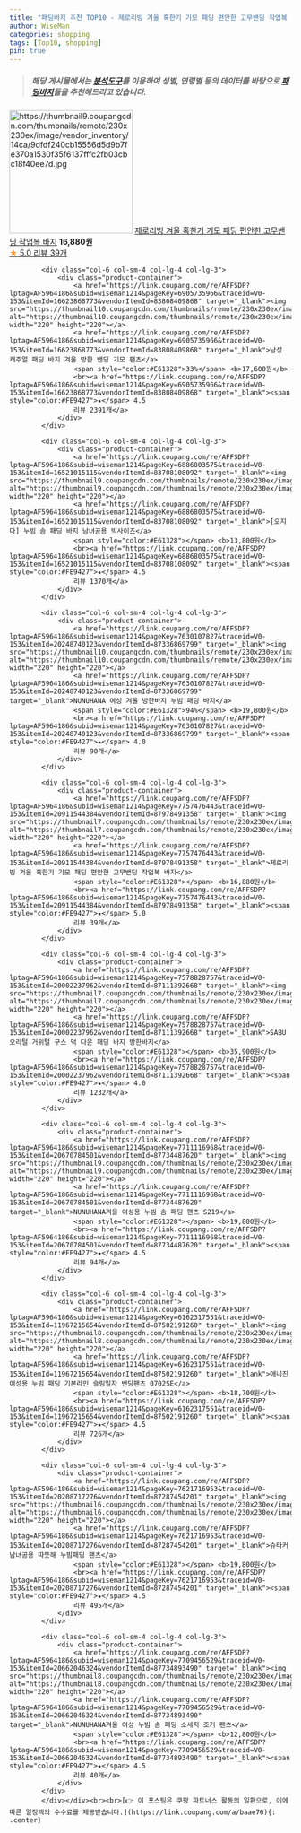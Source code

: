 ```yaml
---
title: "패딩바지 추천 TOP10 - 제로리빙 겨울 혹한기 기모 패딩 편안한 고무밴딩 작업복 바지"
author: WiseMan
categories: shopping
tags: [Top10, shopping]
pin: true
---
```


> ##### 해당 게시물에서는 [**분석도구**](https://itemscout.io/)를 이용하여 **성별**, **연령별** 등의 데이터를 바탕으로 [**패딩바지**](https://link.coupang.com/a/baae76)들을 추천해드리고 있습니다.
<div class="container"><div class="row">
            <div class="col-6 col-sm-4 col-lg-4 col-lg-3">
                <div class="product-container">
                    <a href="https://link.coupang.com/re/AFFSDP?lptag=AF5964186&subid=wiseman1214&pageKey=7757476443&traceid=V0-153&itemId=20911544387&vendorItemId=87978491364" target="_blank"><img src="https://thumbnail9.coupangcdn.com/thumbnails/remote/230x230ex/image/vendor_inventory/14ca/9dfdf240cb15556d5d9b7fe370a1530f35f6137fffc2fb03cbc18f40ee7d.jpg" alt="https://thumbnail9.coupangcdn.com/thumbnails/remote/230x230ex/image/vendor_inventory/14ca/9dfdf240cb15556d5d9b7fe370a1530f35f6137fffc2fb03cbc18f40ee7d.jpg" width="220" height="220"></a>
                    <a href="https://link.coupang.com/re/AFFSDP?lptag=AF5964186&subid=wiseman1214&pageKey=7757476443&traceid=V0-153&itemId=20911544387&vendorItemId=87978491364" target="_blank">제로리빙 겨울 혹한기 기모 패딩 편안한 고무밴딩 작업복 바지</a>
                    <span style="color:#E61328"></span> <b>16,880원</b>
                    <br><a href="https://link.coupang.com/re/AFFSDP?lptag=AF5964186&subid=wiseman1214&pageKey=7757476443&traceid=V0-153&itemId=20911544387&vendorItemId=87978491364" target="_blank"><span style="color:#FE9427">★</span> 5.0
                    리뷰 39개</a>
                </div>
            </div>
            
            <div class="col-6 col-sm-4 col-lg-4 col-lg-3">
                <div class="product-container">
                    <a href="https://link.coupang.com/re/AFFSDP?lptag=AF5964186&subid=wiseman1214&pageKey=6905735966&traceid=V0-153&itemId=16623868773&vendorItemId=83808409868" target="_blank"><img src="https://thumbnail10.coupangcdn.com/thumbnails/remote/230x230ex/image/vendor_inventory/483d/1c45d43a361c3231142ab6ef1abf6f0a0e42830d602d5f6ea3e68fcf8efb.jpg" alt="https://thumbnail10.coupangcdn.com/thumbnails/remote/230x230ex/image/vendor_inventory/483d/1c45d43a361c3231142ab6ef1abf6f0a0e42830d602d5f6ea3e68fcf8efb.jpg" width="220" height="220"></a>
                    <a href="https://link.coupang.com/re/AFFSDP?lptag=AF5964186&subid=wiseman1214&pageKey=6905735966&traceid=V0-153&itemId=16623868773&vendorItemId=83808409868" target="_blank">남성 캐주얼 패딩 바지 겨울 방한 밴딩 기모 팬츠</a>
                    <span style="color:#E61328">33%</span> <b>17,600원</b>
                    <br><a href="https://link.coupang.com/re/AFFSDP?lptag=AF5964186&subid=wiseman1214&pageKey=6905735966&traceid=V0-153&itemId=16623868773&vendorItemId=83808409868" target="_blank"><span style="color:#FE9427">★</span> 4.5
                    리뷰 2391개</a>
                </div>
            </div>
            
            <div class="col-6 col-sm-4 col-lg-4 col-lg-3">
                <div class="product-container">
                    <a href="https://link.coupang.com/re/AFFSDP?lptag=AF5964186&subid=wiseman1214&pageKey=6886803575&traceid=V0-153&itemId=16521015115&vendorItemId=83708108092" target="_blank"><img src="https://thumbnail9.coupangcdn.com/thumbnails/remote/230x230ex/image/vendor_inventory/00c5/7342610a150aaf2aad9aa694fd20af93fa0b033602a9fea4e73387fff92e.jpg" alt="https://thumbnail9.coupangcdn.com/thumbnails/remote/230x230ex/image/vendor_inventory/00c5/7342610a150aaf2aad9aa694fd20af93fa0b033602a9fea4e73387fff92e.jpg" width="220" height="220"></a>
                    <a href="https://link.coupang.com/re/AFFSDP?lptag=AF5964186&subid=wiseman1214&pageKey=6886803575&traceid=V0-153&itemId=16521015115&vendorItemId=83708108092" target="_blank">[오지다] 누빔 솜 패딩 바지 남녀공용 빅사이즈</a>
                    <span style="color:#E61328"></span> <b>13,800원</b>
                    <br><a href="https://link.coupang.com/re/AFFSDP?lptag=AF5964186&subid=wiseman1214&pageKey=6886803575&traceid=V0-153&itemId=16521015115&vendorItemId=83708108092" target="_blank"><span style="color:#FE9427">★</span> 4.5
                    리뷰 1370개</a>
                </div>
            </div>
            
            <div class="col-6 col-sm-4 col-lg-4 col-lg-3">
                <div class="product-container">
                    <a href="https://link.coupang.com/re/AFFSDP?lptag=AF5964186&subid=wiseman1214&pageKey=7630107827&traceid=V0-153&itemId=20248740123&vendorItemId=87336869799" target="_blank"><img src="https://thumbnail10.coupangcdn.com/thumbnails/remote/230x230ex/image/vendor_inventory/9649/01dbc1a9fc6cd60297612cd1e0b3f800fa3ac9250e2be2a2db1aae99a129.png" alt="https://thumbnail10.coupangcdn.com/thumbnails/remote/230x230ex/image/vendor_inventory/9649/01dbc1a9fc6cd60297612cd1e0b3f800fa3ac9250e2be2a2db1aae99a129.png" width="220" height="220"></a>
                    <a href="https://link.coupang.com/re/AFFSDP?lptag=AF5964186&subid=wiseman1214&pageKey=7630107827&traceid=V0-153&itemId=20248740123&vendorItemId=87336869799" target="_blank">NUNUHANA 여성 겨울 방한바지 누빔 패딩 바지</a>
                    <span style="color:#E61328">94%</span> <b>19,800원</b>
                    <br><a href="https://link.coupang.com/re/AFFSDP?lptag=AF5964186&subid=wiseman1214&pageKey=7630107827&traceid=V0-153&itemId=20248740123&vendorItemId=87336869799" target="_blank"><span style="color:#FE9427">★</span> 4.0
                    리뷰 90개</a>
                </div>
            </div>
            
            <div class="col-6 col-sm-4 col-lg-4 col-lg-3">
                <div class="product-container">
                    <a href="https://link.coupang.com/re/AFFSDP?lptag=AF5964186&subid=wiseman1214&pageKey=7757476443&traceid=V0-153&itemId=20911544384&vendorItemId=87978491358" target="_blank"><img src="https://thumbnail7.coupangcdn.com/thumbnails/remote/230x230ex/image/vendor_inventory/3b3f/86f763be01082900a1ac3eb3cfc4ab5673919348cdec4ec35f1a11168855.jpg" alt="https://thumbnail7.coupangcdn.com/thumbnails/remote/230x230ex/image/vendor_inventory/3b3f/86f763be01082900a1ac3eb3cfc4ab5673919348cdec4ec35f1a11168855.jpg" width="220" height="220"></a>
                    <a href="https://link.coupang.com/re/AFFSDP?lptag=AF5964186&subid=wiseman1214&pageKey=7757476443&traceid=V0-153&itemId=20911544384&vendorItemId=87978491358" target="_blank">제로리빙 겨울 혹한기 기모 패딩 편안한 고무밴딩 작업복 바지</a>
                    <span style="color:#E61328"></span> <b>16,880원</b>
                    <br><a href="https://link.coupang.com/re/AFFSDP?lptag=AF5964186&subid=wiseman1214&pageKey=7757476443&traceid=V0-153&itemId=20911544384&vendorItemId=87978491358" target="_blank"><span style="color:#FE9427">★</span> 5.0
                    리뷰 39개</a>
                </div>
            </div>
            
            <div class="col-6 col-sm-4 col-lg-4 col-lg-3">
                <div class="product-container">
                    <a href="https://link.coupang.com/re/AFFSDP?lptag=AF5964186&subid=wiseman1214&pageKey=7578828757&traceid=V0-153&itemId=20002237962&vendorItemId=87111392668" target="_blank"><img src="https://thumbnail7.coupangcdn.com/thumbnails/remote/230x230ex/image/vendor_inventory/a1b2/0cffb11e15d0b1055d1128d02bfd8cdd2c2740b7a0a323751ccae5d2abf3.jpg" alt="https://thumbnail7.coupangcdn.com/thumbnails/remote/230x230ex/image/vendor_inventory/a1b2/0cffb11e15d0b1055d1128d02bfd8cdd2c2740b7a0a323751ccae5d2abf3.jpg" width="220" height="220"></a>
                    <a href="https://link.coupang.com/re/AFFSDP?lptag=AF5964186&subid=wiseman1214&pageKey=7578828757&traceid=V0-153&itemId=20002237962&vendorItemId=87111392668" target="_blank">SABU 오리털 거위털 구스 덕 다운 패딩 바지 방한바지</a>
                    <span style="color:#E61328"></span> <b>35,900원</b>
                    <br><a href="https://link.coupang.com/re/AFFSDP?lptag=AF5964186&subid=wiseman1214&pageKey=7578828757&traceid=V0-153&itemId=20002237962&vendorItemId=87111392668" target="_blank"><span style="color:#FE9427">★</span> 4.0
                    리뷰 1232개</a>
                </div>
            </div>
            
            <div class="col-6 col-sm-4 col-lg-4 col-lg-3">
                <div class="product-container">
                    <a href="https://link.coupang.com/re/AFFSDP?lptag=AF5964186&subid=wiseman1214&pageKey=7711116968&traceid=V0-153&itemId=20670784501&vendorItemId=87734487620" target="_blank"><img src="https://thumbnail9.coupangcdn.com/thumbnails/remote/230x230ex/image/vendor_inventory/199c/3acc6a5dee92f54644db70b436f3c207fd962b18bcc4f8c10ad168e79b6d.png" alt="https://thumbnail9.coupangcdn.com/thumbnails/remote/230x230ex/image/vendor_inventory/199c/3acc6a5dee92f54644db70b436f3c207fd962b18bcc4f8c10ad168e79b6d.png" width="220" height="220"></a>
                    <a href="https://link.coupang.com/re/AFFSDP?lptag=AF5964186&subid=wiseman1214&pageKey=7711116968&traceid=V0-153&itemId=20670784501&vendorItemId=87734487620" target="_blank">NUNUHANA겨울 여성용 누빔 솜 패딩 팬츠 S219</a>
                    <span style="color:#E61328"></span> <b>19,800원</b>
                    <br><a href="https://link.coupang.com/re/AFFSDP?lptag=AF5964186&subid=wiseman1214&pageKey=7711116968&traceid=V0-153&itemId=20670784501&vendorItemId=87734487620" target="_blank"><span style="color:#FE9427">★</span> 4.5
                    리뷰 94개</a>
                </div>
            </div>
            
            <div class="col-6 col-sm-4 col-lg-4 col-lg-3">
                <div class="product-container">
                    <a href="https://link.coupang.com/re/AFFSDP?lptag=AF5964186&subid=wiseman1214&pageKey=6162317551&traceid=V0-153&itemId=11967215654&vendorItemId=87502191260" target="_blank"><img src="https://thumbnail8.coupangcdn.com/thumbnails/remote/230x230ex/image/vendor_inventory/5de8/9c72598431081ed57d04a558025bdbbfc46f2665e7a15b4a67196e3debfc.jpg" alt="https://thumbnail8.coupangcdn.com/thumbnails/remote/230x230ex/image/vendor_inventory/5de8/9c72598431081ed57d04a558025bdbbfc46f2665e7a15b4a67196e3debfc.jpg" width="220" height="220"></a>
                    <a href="https://link.coupang.com/re/AFFSDP?lptag=AF5964186&subid=wiseman1214&pageKey=6162317551&traceid=V0-153&itemId=11967215654&vendorItemId=87502191260" target="_blank">애니진 여성용 누빔 패딩 기본라인 슬림일자 밴딩팬츠 0702SE</a>
                    <span style="color:#E61328"></span> <b>18,700원</b>
                    <br><a href="https://link.coupang.com/re/AFFSDP?lptag=AF5964186&subid=wiseman1214&pageKey=6162317551&traceid=V0-153&itemId=11967215654&vendorItemId=87502191260" target="_blank"><span style="color:#FE9427">★</span> 4.5
                    리뷰 726개</a>
                </div>
            </div>
            
            <div class="col-6 col-sm-4 col-lg-4 col-lg-3">
                <div class="product-container">
                    <a href="https://link.coupang.com/re/AFFSDP?lptag=AF5964186&subid=wiseman1214&pageKey=7621716953&traceid=V0-153&itemId=20208717276&vendorItemId=87287454201" target="_blank"><img src="https://thumbnail6.coupangcdn.com/thumbnails/remote/230x230ex/image/vendor_inventory/85fc/147a8e5218b20aa3bd9513cc139350f035cdcc429af16bda674ba5de28f2.jpg" alt="https://thumbnail6.coupangcdn.com/thumbnails/remote/230x230ex/image/vendor_inventory/85fc/147a8e5218b20aa3bd9513cc139350f035cdcc429af16bda674ba5de28f2.jpg" width="220" height="220"></a>
                    <a href="https://link.coupang.com/re/AFFSDP?lptag=AF5964186&subid=wiseman1214&pageKey=7621716953&traceid=V0-153&itemId=20208717276&vendorItemId=87287454201" target="_blank">슈타커 남녀공용 따뜻해 누빔패딩 팬츠</a>
                    <span style="color:#E61328"></span> <b>19,800원</b>
                    <br><a href="https://link.coupang.com/re/AFFSDP?lptag=AF5964186&subid=wiseman1214&pageKey=7621716953&traceid=V0-153&itemId=20208717276&vendorItemId=87287454201" target="_blank"><span style="color:#FE9427">★</span> 4.5
                    리뷰 495개</a>
                </div>
            </div>
            
            <div class="col-6 col-sm-4 col-lg-4 col-lg-3">
                <div class="product-container">
                    <a href="https://link.coupang.com/re/AFFSDP?lptag=AF5964186&subid=wiseman1214&pageKey=7709456529&traceid=V0-153&itemId=20662046324&vendorItemId=87734893490" target="_blank"><img src="https://thumbnail8.coupangcdn.com/thumbnails/remote/230x230ex/image/vendor_inventory/9964/136ca8f5031f3d36b9b555141d1c143b0d2a5d839c9f5e969ac7ff3ef84a.png" alt="https://thumbnail8.coupangcdn.com/thumbnails/remote/230x230ex/image/vendor_inventory/9964/136ca8f5031f3d36b9b555141d1c143b0d2a5d839c9f5e969ac7ff3ef84a.png" width="220" height="220"></a>
                    <a href="https://link.coupang.com/re/AFFSDP?lptag=AF5964186&subid=wiseman1214&pageKey=7709456529&traceid=V0-153&itemId=20662046324&vendorItemId=87734893490" target="_blank">NUNUHANA겨울 여성 누빔 솜 패딩 소세지 조거 팬츠</a>
                    <span style="color:#E61328"></span> <b>12,800원</b>
                    <br><a href="https://link.coupang.com/re/AFFSDP?lptag=AF5964186&subid=wiseman1214&pageKey=7709456529&traceid=V0-153&itemId=20662046324&vendorItemId=87734893490" target="_blank"><span style="color:#FE9427">★</span> 4.5
                    리뷰 40개</a>
                </div>
            </div>
            </div></div><br><br>[👉 이 포스팅은 쿠팡 파트너스 활동의 일환으로, 이에 따른 일정액의 수수료를 제공받습니다.](https://link.coupang.com/a/baae76){: .center}